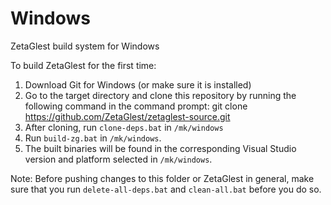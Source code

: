 # Windows
ZetaGlest build system for Windows

To build ZetaGlest for the first time:

1. Download Git for Windows (or make sure it is installed)
2. Go to the target directory and clone this repository by running the following command in the command prompt: git clone https://github.com/ZetaGlest/zetaglest-source.git
3. After cloning, run `clone-deps.bat` in `/mk/windows`
4. Run `build-zg.bat` in `/mk/windows`.
5. The built binaries will be found in the corresponding Visual Studio version and platform selected in `/mk/windows`.

Note: Before pushing changes to this folder or ZetaGlest in general, make sure that you run `delete-all-deps.bat` and `clean-all.bat` before you do so.
